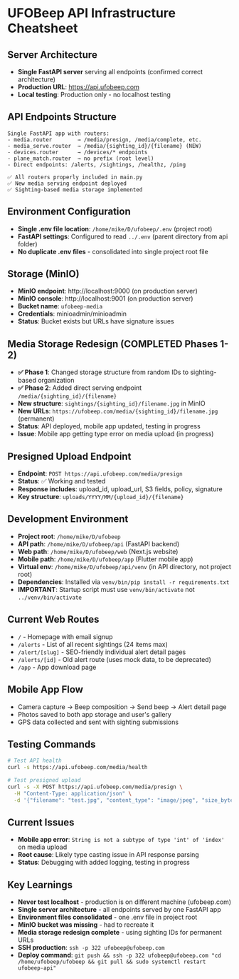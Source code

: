 # UFOBeep API Infrastructure Cheatsheet

## Server Architecture
- **Single FastAPI server** serving all endpoints (confirmed correct architecture)
- **Production URL**: https://api.ufobeep.com
- **Local testing**: Production only - no localhost testing

## API Endpoints Structure
```
Single FastAPI app with routers:
- media.router        → /media/presign, /media/complete, etc.
- media_serve.router  → /media/{sighting_id}/{filename} (NEW)
- devices.router      → /devices/* endpoints
- plane_match.router  → no prefix (root level)
- Direct endpoints: /alerts, /sightings, /healthz, /ping

✅ All routers properly included in main.py
✅ New media serving endpoint deployed
✅ Sighting-based media storage implemented
```

## Environment Configuration
- **Single .env file location**: `/home/mike/D/ufobeep/.env` (project root)
- **FastAPI settings**: Configured to read `../.env` (parent directory from api folder)
- **No duplicate .env files** - consolidated into single project root file

## Storage (MinIO)
- **MinIO endpoint**: http://localhost:9000 (on production server)
- **MinIO console**: http://localhost:9001 (on production server)  
- **Bucket name**: `ufobeep-media` 
- **Credentials**: minioadmin/minioadmin
- **Status**: Bucket exists but URLs have signature issues

## Media Storage Redesign (COMPLETED Phases 1-2)
- **✅ Phase 1**: Changed storage structure from random IDs to sighting-based organization
- **✅ Phase 2**: Added direct serving endpoint `/media/{sighting_id}/{filename}`
- **New structure**: `sightings/{sighting_id}/filename.jpg` in MinIO
- **New URLs**: `https://ufobeep.com/media/{sighting_id}/filename.jpg` (permanent)
- **Status**: API deployed, mobile app updated, testing in progress
- **Issue**: Mobile app getting type error on media upload (in progress)

## Presigned Upload Endpoint
- **Endpoint**: `POST https://api.ufobeep.com/media/presign`
- **Status**: ✅ Working and tested
- **Response includes**: upload_id, upload_url, S3 fields, policy, signature
- **Key structure**: `uploads/YYYY/MM/{upload_id}/{filename}`

## Development Environment
- **Project root**: `/home/mike/D/ufobeep`
- **API path**: `/home/mike/D/ufobeep/api` (FastAPI backend)
- **Web path**: `/home/mike/D/ufobeep/web` (Next.js website)
- **Mobile path**: `/home/mike/D/ufobeep/app` (Flutter mobile app)
- **Virtual env**: `/home/mike/D/ufobeep/api/venv` (in API directory, not project root)
- **Dependencies**: Installed via `venv/bin/pip install -r requirements.txt`
- **IMPORTANT**: Startup script must use `venv/bin/activate` not `../venv/bin/activate`

## Current Web Routes
- `/` - Homepage with email signup
- `/alerts` - List of all recent sightings (24 items max)
- `/alert/[slug]` - SEO-friendly individual alert detail pages
- `/alerts/[id]` - Old alert route (uses mock data, to be deprecated)
- `/app` - App download page

## Mobile App Flow
- Camera capture → Beep composition → Send beep → Alert detail page
- Photos saved to both app storage and user's gallery
- GPS data collected and sent with sighting submissions

## Testing Commands
```bash
# Test API health
curl -s https://api.ufobeep.com/media/health

# Test presigned upload
curl -s -X POST https://api.ufobeep.com/media/presign \
  -H "Content-Type: application/json" \
  -d '{"filename": "test.jpg", "content_type": "image/jpeg", "size_bytes": 1024}'
```

## Current Issues
- **Mobile app error**: `String is not a subtype of type 'int' of 'index'` on media upload
- **Root cause**: Likely type casting issue in API response parsing
- **Status**: Debugging with added logging, testing in progress

## Key Learnings
- **Never test localhost** - production is on different machine (ufobeep.com)
- **Single server architecture** - all endpoints served by one FastAPI app
- **Environment files consolidated** - one .env file in project root
- **MinIO bucket was missing** - had to recreate it
- **Media storage redesign complete** - using sighting IDs for permanent URLs
- **SSH production**: `ssh -p 322 ufobeep@ufobeep.com`
- **Deploy command**: `git push && ssh -p 322 ufobeep@ufobeep.com "cd /home/ufobeep/ufobeep && git pull && sudo systemctl restart ufobeep-api"`